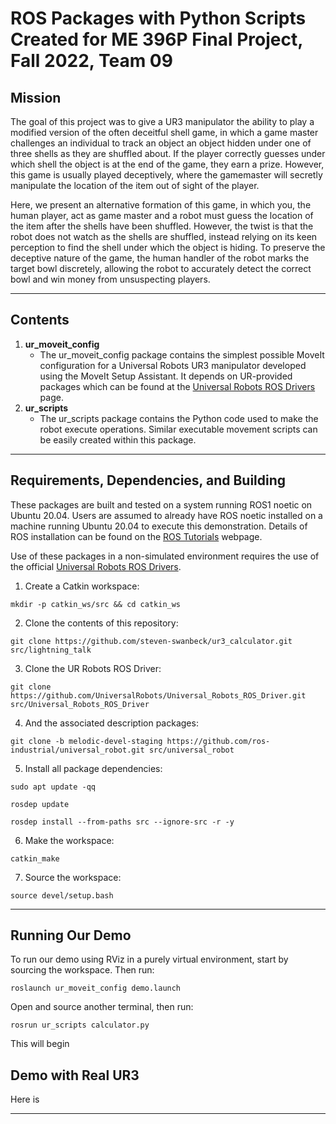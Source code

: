 # ROS Packages with Python Scripts Created for ME 396P Final Project, Fall 2022, Team 09

## Mission
The goal of this project was to give a UR3 manipulator the ability to play a modified version of the often deceitful shell game, in which a game master challenges an individual to track an object an object hidden under one of three shells as they are shuffled about. If the player correctly guesses under which shell the object is at the end of the game, they earn a prize. However, this game is usually played deceptively, where the gamemaster will secretly manipulate the location of the item out of sight of the player. 

Here, we present an alternative formation of this game, in which you, the human player, act as game master and a robot must guess the location of the item after the shells have been shuffled. However, the twist is that the robot does not watch as the shells are shuffled, instead relying on its keen perception to find the shell under which the object is hiding. To preserve the deceptive nature of the game, the human handler of the robot marks the target bowl discretely, allowing the robot to accurately detect the correct bowl and win money from unsuspecting players.

---

## Contents
1. **ur_moveit_config**
    * The ur_moveit_config package contains the simplest possible MoveIt configuration for a Universal Robots UR3 manipulator developed using the MoveIt Setup Assistant. It depends on UR-provided packages which can be found at the [Universal Robots ROS Drivers](https://github.com/UniversalRobots/Universal_Robots_ROS_Driver) page.
2. **ur_scripts**
    * The ur_scripts package contains the Python code used to make the robot execute operations. Similar executable movement scripts can be easily created within this package.
---

## Requirements, Dependencies, and Building
These packages are built and tested on a system running ROS1 noetic on Ubuntu 20.04. Users are assumed to already have ROS noetic installed on a machine running Ubuntu 20.04 to execute this demonstration. Details of ROS installation can be found on the [ROS Tutorials](http://wiki.ros.org/ROS/Tutorials) webpage.

Use of these packages in a non-simulated environment requires the use of the official [Universal Robots ROS Drivers](https://github.com/UniversalRobots/Universal_Robots_ROS_Driver).   
1. Create a Catkin workspace:
```console
mkdir -p catkin_ws/src && cd catkin_ws
```
2. Clone the contents of this repository:
```console
git clone https://github.com/steven-swanbeck/ur3_calculator.git src/lightning_talk
```
3. Clone the UR Robots ROS Driver:
```console
git clone https://github.com/UniversalRobots/Universal_Robots_ROS_Driver.git src/Universal_Robots_ROS_Driver
```
4. And the associated description packages:
```console
git clone -b melodic-devel-staging https://github.com/ros-industrial/universal_robot.git src/universal_robot
```
5. Install all package dependencies:
```console
sudo apt update -qq
```
```console
rosdep update
```
```console
rosdep install --from-paths src --ignore-src -r -y
```
6. Make the workspace:
```console
catkin_make
```
7. Source the workspace:
```console
source devel/setup.bash
```
---

## Running Our Demo
To run our demo using RViz in a purely virtual environment, start by sourcing the workspace. Then run:
```console
roslaunch ur_moveit_config demo.launch
```
Open and source another terminal, then run:
```console
rosrun ur_scripts calculator.py
```
This will begin 

## Demo with Real UR3
Here is

---
